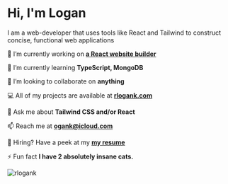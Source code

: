<h1>Hi, I'm Logan</h1>

I am a web-developer that uses tools like React and Tailwind to construct concise, functional web applications


🔭 I’m currently working on **[a React website builder](https://rlogank.com/site-builder/)**

🌱 I’m currently learning **TypeScript, MongoDB**

👯 I’m looking to collaborate on **anything**

💻 All of my projects are available at **[rlogank.com](https://rlogank.com/)**

💬 Ask me about **Tailwind CSS and/or React**

📫 Reach me at **ogank@icloud.com**

📄 Hiring? Have a peek at my **[my resume](https://rlogank.com/static/media/logan-keene-resume.d0f3a353c61df6016cc9.pdf)**

⚡ Fun fact **I have 2 absolutely insane cats.**


<p><img align="center" src="https://github-readme-streak-stats.herokuapp.com/?user=rlogank&" alt="rlogank" /></p>

